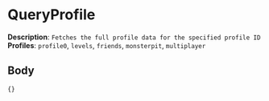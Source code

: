 # QueryProfile

**Description**: `Fetches the full profile data for the specified profile ID` \
**Profiles**: `profile0`, `levels`, `friends`, `monsterpit`, `multiplayer`

## Body

```js
{}
```
